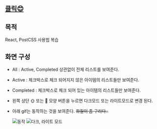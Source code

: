 ## [클릭😊](https://mellow-jelly-b228bf.netlify.app/)

## 목적

React, PostCSS 사용법 복습

## 화면 구성

- All : Active, Completed 상관없이 전체 리스트를 보여준다.
- Active : 체크박스로 체크 되어지지 않은 아이템의 리스트들만 보여준다.
- Completed : 체크박스로 체크 되어 있는 아이템의 리스트들만 보여준다.
- 왼쪽 상단 🌞 또는 🌙 모양 버튼을 누르면 다크모드 또는 라이트모드로 변경 된다.
- 아래 gif는 동작하는 것을 보여준다. ~~화질이 좀 구리다..~~

  ![동작](/postsImage/TodoList/todo.gif)
  ![다크, 라이트 모드](/postsImage/TodoList/theme.gif)
